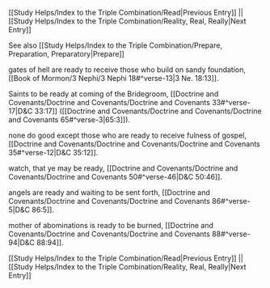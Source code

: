 [[Study Helps/Index to the Triple Combination/Read|Previous Entry]]  ||  [[Study Helps/Index to the Triple Combination/Reality, Real, Really|Next Entry]]

 See also [[Study Helps/Index to the Triple Combination/Prepare, Preparation, Preparatory|Prepare]]

 gates of hell are ready to receive those who build on sandy foundation, [[Book of Mormon/3 Nephi/3 Nephi 18#^verse-13|3 Ne. 18:13]].

 Saints to be ready at coming of the Bridegroom, [[Doctrine and Covenants/Doctrine and Covenants/Doctrine and Covenants 33#^verse-17|D&C 33:17]] ([[Doctrine and Covenants/Doctrine and Covenants/Doctrine and Covenants 65#^verse-3|65:3]]).

 none do good except those who are ready to receive fulness of gospel, [[Doctrine and Covenants/Doctrine and Covenants/Doctrine and Covenants 35#^verse-12|D&C 35:12]].

 watch, that ye may be ready, [[Doctrine and Covenants/Doctrine and Covenants/Doctrine and Covenants 50#^verse-46|D&C 50:46]].

 angels are ready and waiting to be sent forth, [[Doctrine and Covenants/Doctrine and Covenants/Doctrine and Covenants 86#^verse-5|D&C 86:5]].

 mother of abominations is ready to be burned, [[Doctrine and Covenants/Doctrine and Covenants/Doctrine and Covenants 88#^verse-94|D&C 88:94]].

[[Study Helps/Index to the Triple Combination/Read|Previous Entry]]  ||  [[Study Helps/Index to the Triple Combination/Reality, Real, Really|Next Entry]]
